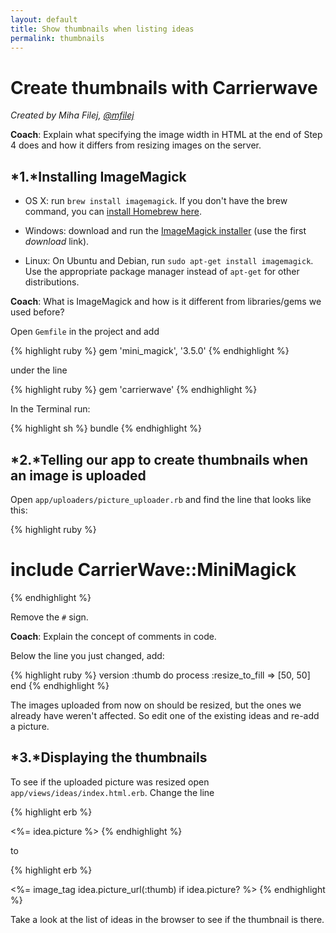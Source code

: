 ```yaml
---
layout: default
title: Show thumbnails when listing ideas
permalink: thumbnails
---
```


# Create thumbnails with Carrierwave

*Created by Miha Filej, [@mfilej](https://twitter.com/mfilej)*

__Coach__: Explain what specifying the image width in HTML at the end of Step
4 does and how it differs from resizing images on the server.

## *1.*Installing ImageMagick

* OS X: run `brew install imagemagick`. If you don't have the brew command, you can [install Homebrew here][in-homebrew].
* Windows: download and run the [ImageMagick installer][im-win] (use the first
  *download* link).
* Linux: On Ubuntu and Debian, run `sudo apt-get install imagemagick`. Use the
  appropriate package manager instead of `apt-get` for other distributions.

  [im-win]: http://www.imagemagick.org/script/binary-releases.php?ImageMagick=vkv0r0at8sjl5qo91788rtuvs3#windows
  [in-homebrew]: http://mxcl.github.io/homebrew/

__Coach__: What is ImageMagick and how is it different from libraries/gems we
used before?

Open `Gemfile` in the project and add

{% highlight ruby %}
gem 'mini_magick', '3.5.0'
{% endhighlight %}

under the line

{% highlight ruby %}
gem 'carrierwave'
{% endhighlight %}

In the Terminal run:

{% highlight sh %}
bundle
{% endhighlight %}

## *2.*Telling our app to create thumbnails when an image is uploaded

Open `app/uploaders/picture_uploader.rb` and find the line that looks like
this:

{% highlight ruby %}
  # include CarrierWave::MiniMagick
{% endhighlight %}

Remove the `#` sign.

__Coach__: Explain the concept of comments in code.

Below the line you just changed, add:

{% highlight ruby %}
version :thumb do
  process :resize_to_fill => [50, 50]
end
{% endhighlight %}

The images uploaded from now on should be resized, but the ones we already
have weren't affected. So edit one of the existing ideas and re-add a picture.

## *3.*Displaying the thumbnails

To see if the uploaded picture was resized open
`app/views/ideas/index.html.erb`. Change the line

{% highlight erb %}
<td><%= idea.picture %></td>
{% endhighlight %}

to

{% highlight erb %}
<td><%= image_tag idea.picture_url(:thumb) if idea.picture? %></td>
{% endhighlight %}

Take a look at the list of ideas in the browser to see if the thumbnail is
there.
